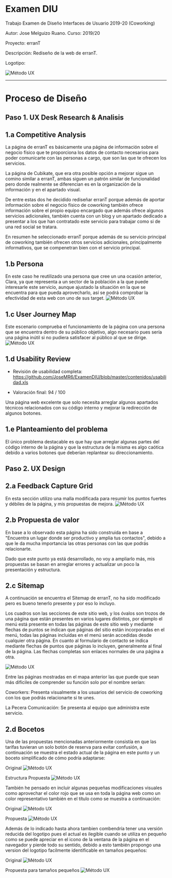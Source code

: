 # Examen DIU 
Trabajo Examen de Diseño Interfaces de Usuario 2019-20 (Coworking)

Autor: Jose Melguizo Ruano.  Curso: 2019/20 

Proyecto: erranT

Descripción: Rediseño de la web de erranT.

Logotipo:

![Método UX](contenidos/logo.jpg)

----- 

# Proceso de Diseño 

## Paso 1. UX Desk Research & Analisis

1.a Competitive Analysis
-----

La página de erranT es básicamente una página de información sobre el negocio físico que te proporciona los datos de contacto necesarios para poder comunicarte con las personas a cargo, que son las que te ofrecen los servicios.

La página de Cubikate, que era otra posible opción a mejorar sigue un comino similar a erranT, ambas siguen un patrón similar de funcionalidad pero donde realmente se diferencian es en la organización de la información y en el apartado visual.

De entre estas dos he decidido rediseñar erranT porque además de aportar información sobre el negocio físico de coworking también ofrece información sobre el propio equipo encargado que además ofrece algunos servicios adicionales, también cuenta con un blog y un apartado dedicado a presentar a los que han contratado este servicio para trabajar como si de una red social se tratara.

En resumen he seleccionado erranT porque además de su servicio principal de coworking también ofrecen otros servicios adicionales, principalmente informativos, que se compenetran bien con el servicio principal.

1.b Persona
-----

En este caso he reutilizado una persona que cree un una ocasión anterior, Clara, ya que representa a un sector de la población a la que puede interesarle este servicio, aunque ajustado la situación en la que se encuentra para que pueda aprovecharlo, así se podrá comprobar la efectividad de esta web con uno de sus target.
![Método UX](contenidos/Persona_Clara.png)

1.c User Journey Map
-----

Este escenario comprueba el funcionamiento de la página con una persona que se encuentra dentro de su público objetivo, algo necesario pues sería una página inútil si no pudiera satisfacer al público al que se dirige.
![Método UX](contenidos/Experiencia%20de%20Clara.png)

1.d Usability Review
-----

- Revisión de usabilidad completa: https://github.com/JoseMR6/ExamenDIU/blob/master/contenidos/usabilidad.xls

- Valoración final: 94 / 100

Una página web excelente que solo necesita arreglar algunos apartados técnicos relacionados con su código interno y mejorar la redirección de algunos botones.

1.e Planteamiento del problema
-----

El único problema destacable es que hay que arreglar algunas partes del código interno de la página y que la estructura de la misma es algo caótica debido a varios botones que deberían replantear su direccionamiento.


## Paso 2. UX Design 

2.a Feedback Capture Grid
-----

En esta sección utilizo una malla modificada para resumir los puntos fuertes y débiles de la página, y mis propuestas de mejora.
![Método UX](contenidos/malla.png)

2.b Propuesta de valor
-----

En base a lo observado esta página ha sido construida en base a "Encuentra un lugar donde ser productivo y amplia tus contactos", debido a que le da mucha importancia las otras personas con las que podrás relacionarte.

Dado que este punto ya está desarrollado, no voy a ampliarlo más, mis propuestas se basan en arreglar errores y actualizar un poco la presentación y estructura.

2.c Sitemap
-----

A continuación se encuentra el Sitemap de erranT, no ha sido modificado pero es bueno tenerlo presente y por eso lo incluyo.

Los cuadros son las secciones de este sitio web, y los óvalos son trozos de una página que están presentes en varios lugares distintos, por ejemplo el menú está presente en todas las páginas de este sitio web y mediante flechas de puntos se indican que páginas del sitio están incorporadas en el menú, todas las páginas incluidas en el menú serán accedidas desde cualquier otra página. En cuanto al formulario de contacto se indica mediante flechas de puntos que páginas lo incluyen, generalmente al final de la página. Las flechas completas son enlaces normales de una página a otra.

![Método UX](contenidos/Sitemap.png)

Entre las páginas mostradas en el mapa anterior las que puede que sean más difíciles de comprender su función solo por el nombre serían:

Coworkers: Presenta visualmente a los usuarios del servicio de coworking con los que podrás relacionarte si te unes.

La Pecera Comunicación: Se presenta al equipo que administra este servicio.

2.d Bocetos
-----

Una de las propuestas mencionadas anteriormente consistía en que las tarifas tuvieran un solo botón de reserva para evitar confusión, a continuación se muestra el estado actual de la página en este punto y un boceto simplificado de cómo podría adaptarse:

Original
![Método UX](contenidos/original_tarifas.png)

Estructura Propuesta
![Método UX](contenidos/boceto_tarifas.png)

También he pensado en incluir algunas pequeñas modificaciones visuales como aprovechar el color rojo que se usa en toda la página web como un color representativo también en el título como se muestra a continuación:

Original
![Método UX](contenidos/titulo_logo.png)

Propuesta
![Método UX](contenidos/titulo_logo_nuevo.png)

Además de lo indicado hasta ahora tambien combendría tener una versión reducida del logotipo pues el actual es ilegible cuando se utiliza en pequeño como se puede apreciar en el icono de la ventana de la página en el navegador y pierde todo su sentido, debido a esto también propongo una version del logotipo facilmente identificable en tamaños pequeños:

Original
![Método UX](contenidos/logo.jpg)

Propuesta para tamaños pequeños
![Método UX](contenidos/logotipo_nuevo.png)
